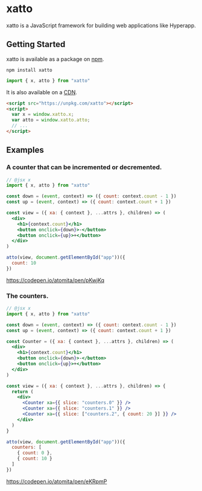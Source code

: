 # xatto
xatto is a JavaScript framework for building web applications like Hyperapp.

## Getting Started

xatto is available as a package on [npm](https://www.npmjs.com/). 

```
npm install xatto
```

```js
import { x, atto } from "xatto"
```

It is also available on a [CDN](https://unpkg.com).

```html
<script src="https://unpkg.com/xatto"></script>
<script>
  var x = window.xatto.x;
  var atto = window.xatto.atto;
  // ...
</script>
```

## Examples

### A counter that can be incremented or decremented.

```jsx
// @jsx x
import { x, atto } from "xatto"

const down = (event, context) => ({ count: context.count - 1 })
const up = (event, context) => ({ count: context.count + 1 })

const view = ({ xa: { context }, ...attrs }, children) => (
  <div>
    <h1>{context.count}</h1>
    <button onclick={down}>-</button>
    <button onclick={up}>+</button>
  </div>
)

atto(view, document.getElementById("app"))({
  count: 10
})
```

https://codepen.io/atomita/pen/pKwjKq

### The counters.

```jsx
// @jsx x
import { x, atto } from "xatto"

const down = (event, context) => ({ count: context.count - 1 })
const up = (event, context) => ({ count: context.count + 1 })

const Counter = ({ xa: { context }, ...attrs }, children) => (
  <div>
    <h1>{context.count}</h1>
    <button onclick={down}>-</button>
    <button onclick={up}>+</button>
  </div>
)

const view = ({ xa: { context }, ...attrs }, children) => {
  return (
    <div>
      <Counter xa={{ slice: "counters.0" }} />
      <Counter xa={{ slice: "counters.1" }} />
      <Counter xa={{ slice: ["counters.2", { count: 20 }] }} />
    </div>
  )
}

atto(view, document.getElementById("app"))({
  counters: [
    { count: 0 },
    { count: 10 }
  ]
})
```

https://codepen.io/atomita/pen/eKRpmP
